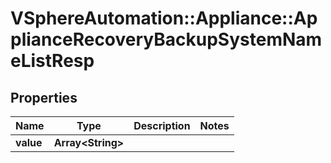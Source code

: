 # VSphereAutomation::Appliance::ApplianceRecoveryBackupSystemNameListResp

## Properties
Name | Type | Description | Notes
------------ | ------------- | ------------- | -------------
**value** | **Array&lt;String&gt;** |  | 


